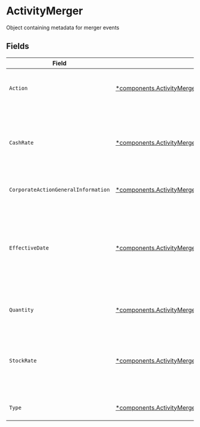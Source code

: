 # ActivityMerger

Object containing metadata for merger events


## Fields

| Field                                                                                                                                                                     | Type                                                                                                                                                                      | Required                                                                                                                                                                  | Description                                                                                                                                                               | Example                                                                                                                                                                   |
| ------------------------------------------------------------------------------------------------------------------------------------------------------------------------- | ------------------------------------------------------------------------------------------------------------------------------------------------------------------------- | ------------------------------------------------------------------------------------------------------------------------------------------------------------------------- | ------------------------------------------------------------------------------------------------------------------------------------------------------------------------- | ------------------------------------------------------------------------------------------------------------------------------------------------------------------------- |
| `Action`                                                                                                                                                                  | [*components.ActivityMergerAction](../../models/components/activitymergeraction.md)                                                                                       | :heavy_minus_sign:                                                                                                                                                        | Denotes whether the shares are incoming or outgoing                                                                                                                       | INCOMING                                                                                                                                                                  |
| `CashRate`                                                                                                                                                                | [*components.ActivityMergerCashRate](../../models/components/activitymergercashrate.md)                                                                                   | :heavy_minus_sign:                                                                                                                                                        | The rate (raw value, not a percentage, example: 50% will be .5 in this field) at which cash will be disbursed to the shareholder                                          | {<br/>"value": "0.25"<br/>}                                                                                                                                               |
| `CorporateActionGeneralInformation`                                                                                                                                       | [*components.ActivityMergerCorporateActionGeneralInformation](../../models/components/activitymergercorporateactiongeneralinformation.md)                                 | :heavy_minus_sign:                                                                                                                                                        | Common fields for corporate actions                                                                                                                                       |                                                                                                                                                                           |
| `EffectiveDate`                                                                                                                                                           | [*components.ActivityMergerEffectiveDate](../../models/components/activitymergereffectivedate.md)                                                                         | :heavy_minus_sign:                                                                                                                                                        | Effective date as declared by the primary exchange that generally coincides with cessation of trading in the old security and commencement of trading in the new security | {<br/>"day": 14,<br/>"month": 5,<br/>"year": 2024<br/>}                                                                                                                   |
| `Quantity`                                                                                                                                                                | [*components.ActivityMergerQuantity](../../models/components/activitymergerquantity.md)                                                                                   | :heavy_minus_sign:                                                                                                                                                        | The position on which the corporate action was paid                                                                                                                       | {<br/>"value": "0.25"<br/>}                                                                                                                                               |
| `StockRate`                                                                                                                                                               | [*components.ActivityMergerStockRate](../../models/components/activitymergerstockrate.md)                                                                                 | :heavy_minus_sign:                                                                                                                                                        | The rate (raw value, not a percentage, example: 50% will be .5 in this field) at which shares will be disbursed to the shareholder                                        | {<br/>"value": "0.25"<br/>}                                                                                                                                               |
| `Type`                                                                                                                                                                    | [*components.ActivityMergerType](../../models/components/activitymergertype.md)                                                                                           | :heavy_minus_sign:                                                                                                                                                        | The subtype for the corporate action event                                                                                                                                | CASH                                                                                                                                                                      |